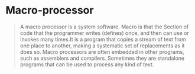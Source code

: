# Macro-processor

> A macro processor is a system software. Macro is that the Section of code that the programmer writes (defines) once, and then can use or invokes many times.It is a program that copies a stream of text from one place to another, making a systematic set of replacements as it does so. Macro processors are often embedded in other programs, such as assemblers and compilers. Sometimes they are standalone programs that can be used to process any kind of text.

